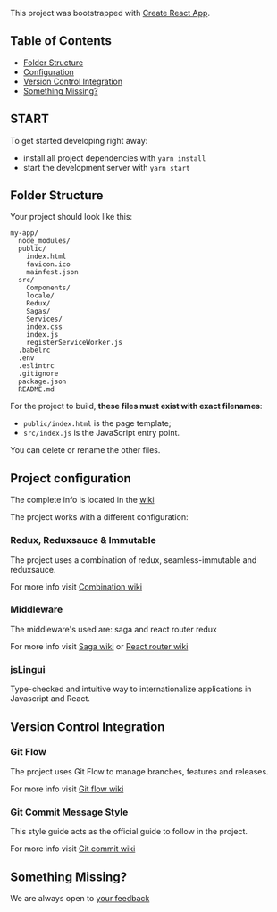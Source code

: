This project was bootstrapped with [Create React App](https://github.com/facebookincubator/create-react-app).

## Table of Contents

- [Folder Structure](#folder-structure)
- [Configuration](#project-configuration)
- [Version Control Integration](#version-control-integration)
- [Something Missing?](#something-missing?)

## START
To get started developing right away:

* install all project dependencies with ```yarn install```
* start the development server with ```yarn start```


## Folder Structure

Your project should look like this:

```
my-app/
  node_modules/
  public/
    index.html
    favicon.ico
    mainfest.json
  src/
    Components/
    locale/
    Redux/
    Sagas/
    Services/
    index.css
    index.js
    registerServiceWorker.js
  .babelrc
  .env
  .eslintrc
  .gitignore
  package.json
  README.md
```

For the project to build, **these files must exist with exact filenames**:

* `public/index.html` is the page template;
* `src/index.js` is the JavaScript entry point.

You can delete or rename the other files.


## Project configuration

The complete info is located in the [wiki](https://github.com/EnriquezAndoni/react-boilerplate/wiki)

The project works with a different configuration: 
    
  ### Redux, Reduxsauce & Immutable
   
  The project uses a combination of redux, seamless-immutable and reduxsauce.
   
  For more info visit [Combination wiki](https://github.com/EnriquezAndoni/react-boilerplate/wiki/Combination)
   
  ### Middleware 
   
  The middleware's used are: saga and react router redux 
   
  For more info visit [Saga wiki]() or [React router wiki]()
   
  ### jsLingui
   
  Type-checked and intuitive way to internationalize applications in Javascript and React.
  
  
## Version Control Integration

  ### Git Flow
  
  The project uses Git Flow to manage branches, features and releases.
  
  For more info visit [Git flow wiki](https://github.com/EnriquezAndoni/react-boilerplate/wiki/Gitflow)
  
  ### Git Commit Message Style

  This style guide acts as the official guide to follow in the project.

  For more info visit [Git commit wiki](https://github.com/EnriquezAndoni/react-boilerplate/wiki/Git)

## Something Missing?

We are always open to [your feedback](https://github.com/EnriquezAndoni/react-boilerplate/issues)
